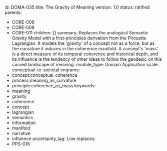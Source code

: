 id: DOMA-035
title: The Gravity of Meaning
version: 1.0
status: ratified
parents:
- CORE-006
- CORE-008
- CORE-011
children: []
summary: Replaces the analogical Semantic Gravity Model with a first-principles derivation
  from the Pirouette Lagrangian. It models the 'gravity' of a concept not as a force,
  but as the curvature it induces in the coherence manifold. A concept's 'mass' is
  a direct measure of its temporal coherence and historical depth, and its influence
  is the tendency of other ideas to follow the geodesic on this curved landscape of
  meaning.
module_type: Domain Application
scale: conceptual-to-societal
engrams:
- concept:conceptual_coherence
- process:meaning_as_curvature
- principle:coherence_as_mass
keywords:
- meaning
- gravity
- coherence
- concept
- lagrangian
- semantics
- information
- manifold
- narrative
- influence
uncertainty_tag: Low
replaces:
- PPS-016